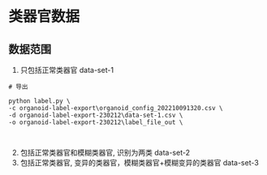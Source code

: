 # 类器官数据

## 数据范围

1. 只包括正常类器官 data-set-1

```shell
# 导出

python label.py \ 
-c organoid-label-export\organoid_config_202210091320.csv \
-d organoid-label-export-230212\data-set-1.csv \
-o organoid-label-export-230212\label_file_out \



```

2. 包括正常类器官和模糊类器官, 识别为两类 data-set-2
3. 包括正常类器官, 变异的类器官，模糊类器官+模糊变异的类器官 data-set-3



